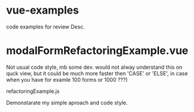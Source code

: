 # vue-examples
code examples for review
Desc.
# modalFormRefactoringExample.vue
Not usual code style, mb some dev. would not alway understand this on quck view, 
but it could be much more faster then 'CASE' or 'ELSE', in case when you have for examle 100 forms or 1000 ???)

refactoringExample.js

Demonstarate my simple aproach and code style.
